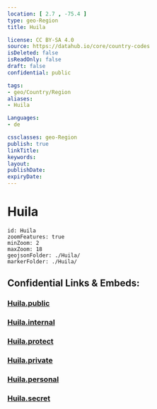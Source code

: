 ```yaml
---
location: [ 2.7 , -75.4 ] 
type: geo-Region
title: Huila

license: CC BY-SA 4.0
source: https://datahub.io/core/country-codes
isDeleted: false
isReadOnly: false
draft: false
confidential: public

tags:
- geo/Country/Region
aliases:
- Huila

Languages:
- de

cssclasses: geo-Region
publish: true
linkTitle: 
keywords: 
layout: 
publishDate: 
expiryDate: 
---
```


# Huila

```leaflet
id: Huila
zoomFeatures: true 
minZoom: 2 
maxZoom: 18
geojsonFolder: ./Huila/
markerFolder: ./Huila/
```


## Confidential Links & Embeds: 

### [Huila.public](/_public/\Earth\Continent\America~South\Colombia\departments~ColombiaHuila.public.md) 

### [Huila.internal](/_internal/\Earth\Continent\America~South\Colombia\departments~ColombiaHuila.internal.md) 

### [Huila.protect](/_protect/\Earth\Continent\America~South\Colombia\departments~ColombiaHuila.protect.md) 

### [Huila.private](/_private/\Earth\Continent\America~South\Colombia\departments~ColombiaHuila.private.md) 

### [Huila.personal](/_personal/\Earth\Continent\America~South\Colombia\departments~ColombiaHuila.personal.md) 

### [Huila.secret](/_secret/\Earth\Continent\America~South\Colombia\departments~ColombiaHuila.secret.md)

